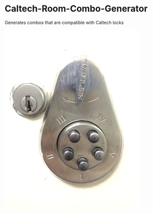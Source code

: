Caltech-Room-Combo-Generator
============================

Generates combos that are compatible with Caltech locks

![](https://github.com/JadenGeller/Caltech-Room-Combo-Generator/blob/master/lock.jpg?raw=true)   
